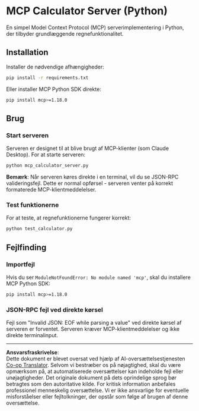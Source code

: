 <!--
CO_OP_TRANSLATOR_METADATA:
{
  "original_hash": "f4733f39c05c58e0cf0eee0a8ae7e9a2",
  "translation_date": "2025-10-17T20:06:03+00:00",
  "source_file": "03-GettingStarted/samples/python/README.md",
  "language_code": "da"
}
-->
# MCP Calculator Server (Python)

En simpel Model Context Protocol (MCP) serverimplementering i Python, der tilbyder grundlæggende regnefunktionalitet.

## Installation

Installer de nødvendige afhængigheder:

```bash
pip install -r requirements.txt
```

Eller installer MCP Python SDK direkte:

```bash
pip install mcp>=1.18.0
```

## Brug

### Start serveren

Serveren er designet til at blive brugt af MCP-klienter (som Claude Desktop). For at starte serveren:

```bash
python mcp_calculator_server.py
```

**Bemærk**: Når serveren køres direkte i en terminal, vil du se JSON-RPC valideringsfejl. Dette er normal opførsel - serveren venter på korrekt formaterede MCP-klientmeddelelser.

### Test funktionerne

For at teste, at regnefunktionerne fungerer korrekt:

```bash
python test_calculator.py
```

## Fejlfinding

### Importfejl

Hvis du ser `ModuleNotFoundError: No module named 'mcp'`, skal du installere MCP Python SDK:

```bash
pip install mcp>=1.18.0
```

### JSON-RPC fejl ved direkte kørsel

Fejl som "Invalid JSON: EOF while parsing a value" ved direkte kørsel af serveren er forventet. Serveren kræver MCP-klientmeddelelser og ikke direkte terminalinput.

---

**Ansvarsfraskrivelse**:  
Dette dokument er blevet oversat ved hjælp af AI-oversættelsestjenesten [Co-op Translator](https://github.com/Azure/co-op-translator). Selvom vi bestræber os på nøjagtighed, skal du være opmærksom på, at automatiserede oversættelser kan indeholde fejl eller unøjagtigheder. Det originale dokument på dets oprindelige sprog bør betragtes som den autoritative kilde. For kritisk information anbefales professionel menneskelig oversættelse. Vi er ikke ansvarlige for eventuelle misforståelser eller fejltolkninger, der opstår som følge af brugen af denne oversættelse.
